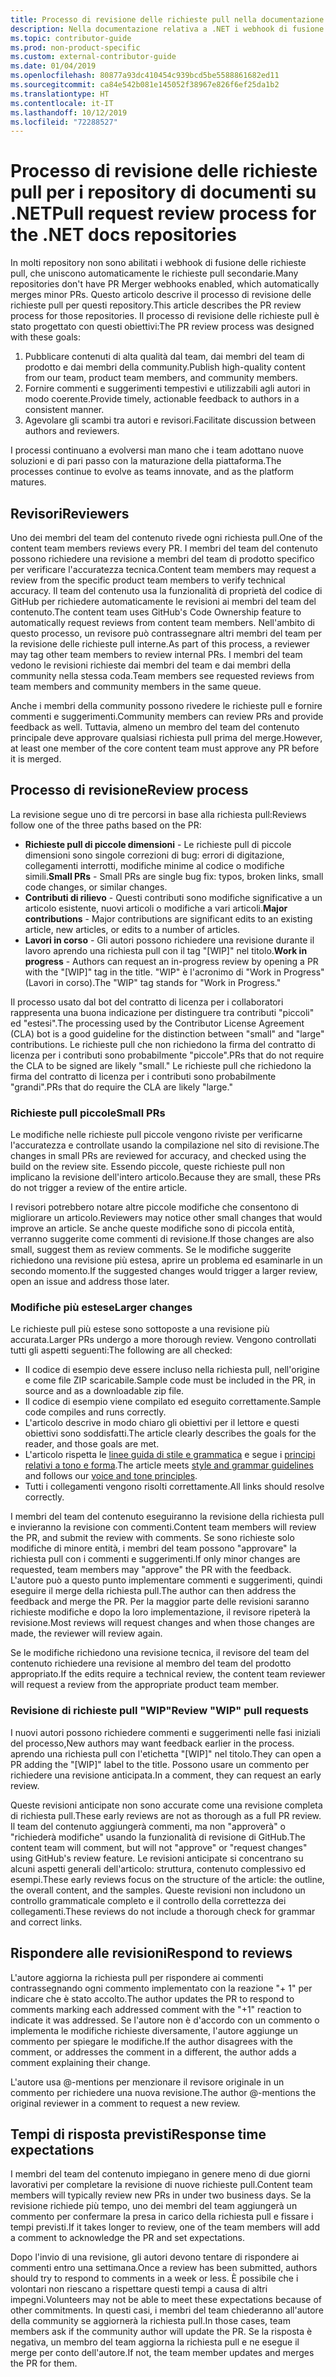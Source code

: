 ```yaml
---
title: Processo di revisione delle richieste pull nella documentazione relativa a .NET
description: Nella documentazione relativa a .NET i webhook di fusione di richieste pull non sono abilitati. Questo articolo descrive il processo di richiesta pull per questi repository
ms.topic: contributor-guide
ms.prod: non-product-specific
ms.custom: external-contributor-guide
ms.date: 01/04/2019
ms.openlocfilehash: 80877a93dc410454c939bcd5be5588861682ed11
ms.sourcegitcommit: ca84e542b081e145052f38967e826f6ef25da1b2
ms.translationtype: HT
ms.contentlocale: it-IT
ms.lasthandoff: 10/12/2019
ms.locfileid: "72288527"
---
```

# <a name="pull-request-review-process-for-the-net-docs-repositories"></a><span data-ttu-id="4ce8b-104">Processo di revisione delle richieste pull per i repository di documenti su .NET</span><span class="sxs-lookup"><span data-stu-id="4ce8b-104">Pull request review process for the .NET docs repositories</span></span>

<span data-ttu-id="4ce8b-105">In molti repository non sono abilitati i webhook di fusione delle richieste pull, che uniscono automaticamente le richieste pull secondarie.</span><span class="sxs-lookup"><span data-stu-id="4ce8b-105">Many repositories don't have PR Merger webhooks enabled, which automatically merges minor PRs.</span></span> <span data-ttu-id="4ce8b-106">Questo articolo descrive il processo di revisione delle richieste pull per questi repository.</span><span class="sxs-lookup"><span data-stu-id="4ce8b-106">This article describes the PR review process for those repositories.</span></span> <span data-ttu-id="4ce8b-107">Il processo di revisione delle richieste pull è stato progettato con questi obiettivi:</span><span class="sxs-lookup"><span data-stu-id="4ce8b-107">The PR review process was designed with these goals:</span></span>

1. <span data-ttu-id="4ce8b-108">Pubblicare contenuti di alta qualità dal team, dai membri del team di prodotto e dai membri della community.</span><span class="sxs-lookup"><span data-stu-id="4ce8b-108">Publish high-quality content from our team, product team members, and community members.</span></span>
1. <span data-ttu-id="4ce8b-109">Fornire commenti e suggerimenti tempestivi e utilizzabili agli autori in modo coerente.</span><span class="sxs-lookup"><span data-stu-id="4ce8b-109">Provide timely, actionable feedback to authors in a consistent manner.</span></span>
1. <span data-ttu-id="4ce8b-110">Agevolare gli scambi tra autori e revisori.</span><span class="sxs-lookup"><span data-stu-id="4ce8b-110">Facilitate discussion between authors and reviewers.</span></span>

<span data-ttu-id="4ce8b-111">I processi continuano a evolversi man mano che i team adottano nuove soluzioni e di pari passo con la maturazione della piattaforma.</span><span class="sxs-lookup"><span data-stu-id="4ce8b-111">The processes continue to evolve as teams innovate, and as the platform matures.</span></span>

## <a name="reviewers"></a><span data-ttu-id="4ce8b-112">Revisori</span><span class="sxs-lookup"><span data-stu-id="4ce8b-112">Reviewers</span></span>

<span data-ttu-id="4ce8b-113">Uno dei membri del team del contenuto rivede ogni richiesta pull.</span><span class="sxs-lookup"><span data-stu-id="4ce8b-113">One of the content team members reviews every PR.</span></span> <span data-ttu-id="4ce8b-114">I membri del team del contenuto possono richiedere una revisione a membri del team di prodotto specifico per verificare l'accuratezza tecnica.</span><span class="sxs-lookup"><span data-stu-id="4ce8b-114">Content team members may request a review from the specific product team members to verify technical accuracy.</span></span> <span data-ttu-id="4ce8b-115">Il team del contenuto usa la funzionalità di proprietà del codice di GitHub per richiedere automaticamente le revisioni ai membri del team del contenuto.</span><span class="sxs-lookup"><span data-stu-id="4ce8b-115">The content team uses GitHub's Code Ownership feature to automatically request reviews from content team members.</span></span> <span data-ttu-id="4ce8b-116">Nell'ambito di questo processo, un revisore può contrassegnare altri membri del team per la revisione delle richieste pull interne.</span><span class="sxs-lookup"><span data-stu-id="4ce8b-116">As part of this process, a reviewer may tag other team members to review internal PRs.</span></span> <span data-ttu-id="4ce8b-117">I membri del team vedono le revisioni richieste dai membri del team e dai membri della community nella stessa coda.</span><span class="sxs-lookup"><span data-stu-id="4ce8b-117">Team members see requested reviews from team members and community members in the same queue.</span></span>

<span data-ttu-id="4ce8b-118">Anche i membri della community possono rivedere le richieste pull e fornire commenti e suggerimenti.</span><span class="sxs-lookup"><span data-stu-id="4ce8b-118">Community members can review PRs and provide feedback as well.</span></span> <span data-ttu-id="4ce8b-119">Tuttavia, almeno un membro del team del contenuto principale deve approvare qualsiasi richiesta pull prima del merge.</span><span class="sxs-lookup"><span data-stu-id="4ce8b-119">However, at least one member of the core content team must approve any PR before it is merged.</span></span>

## <a name="review-process"></a><span data-ttu-id="4ce8b-120">Processo di revisione</span><span class="sxs-lookup"><span data-stu-id="4ce8b-120">Review process</span></span>

<span data-ttu-id="4ce8b-121">La revisione segue uno di tre percorsi in base alla richiesta pull:</span><span class="sxs-lookup"><span data-stu-id="4ce8b-121">Reviews follow one of the three paths based on the PR:</span></span>

- <span data-ttu-id="4ce8b-122">**Richieste pull di piccole dimensioni** - Le richieste pull di piccole dimensioni sono singole correzioni di bug: errori di digitazione, collegamenti interrotti, modifiche minime al codice o modifiche simili.</span><span class="sxs-lookup"><span data-stu-id="4ce8b-122">**Small PRs** - Small PRs are single bug fix: typos, broken links, small code changes, or similar changes.</span></span>
- <span data-ttu-id="4ce8b-123">**Contributi di rilievo** - Questi contributi sono modifiche significative a un articolo esistente, nuovi articoli o modifiche a vari articoli.</span><span class="sxs-lookup"><span data-stu-id="4ce8b-123">**Major contributions** - Major contributions are significant edits to an existing article, new articles, or edits to a number of articles.</span></span>
- <span data-ttu-id="4ce8b-124">**Lavori in corso** - Gli autori possono richiedere una revisione durante il lavoro aprendo una richiesta pull con il tag "[WIP]" nel titolo.</span><span class="sxs-lookup"><span data-stu-id="4ce8b-124">**Work in progress** - Authors can request an in-progress review by opening a PR with the "[WIP]" tag in the title.</span></span> <span data-ttu-id="4ce8b-125">"WIP" è l'acronimo di "Work in Progress" (Lavori in corso).</span><span class="sxs-lookup"><span data-stu-id="4ce8b-125">The "WIP" tag stands for "Work in Progress."</span></span> 

<span data-ttu-id="4ce8b-126">Il processo usato dal bot del contratto di licenza per i collaboratori rappresenta una buona indicazione per distinguere tra contributi "piccoli" ed "estesi".</span><span class="sxs-lookup"><span data-stu-id="4ce8b-126">The processing used by the Contributor License Agreement (CLA) bot is a good guideline for the distinction between "small" and "large" contributions.</span></span> <span data-ttu-id="4ce8b-127">Le richieste pull che non richiedono la firma del contratto di licenza per i contributi sono probabilmente "piccole".</span><span class="sxs-lookup"><span data-stu-id="4ce8b-127">PRs that do not require the CLA to be signed are likely "small."</span></span> <span data-ttu-id="4ce8b-128">Le richieste pull che richiedono la firma del contratto di licenza per i contributi sono probabilmente "grandi".</span><span class="sxs-lookup"><span data-stu-id="4ce8b-128">PRs that do require the CLA are likely "large."</span></span>

### <a name="small-prs"></a><span data-ttu-id="4ce8b-129">Richieste pull piccole</span><span class="sxs-lookup"><span data-stu-id="4ce8b-129">Small PRs</span></span>

<span data-ttu-id="4ce8b-130">Le modifiche nelle richieste pull piccole vengono riviste per verificarne l'accuratezza e controllate usando la compilazione nel sito di revisione.</span><span class="sxs-lookup"><span data-stu-id="4ce8b-130">The changes in small PRs are reviewed for accuracy, and checked using the build on the review site.</span></span> <span data-ttu-id="4ce8b-131">Essendo piccole, queste richieste pull non implicano la revisione dell'intero articolo.</span><span class="sxs-lookup"><span data-stu-id="4ce8b-131">Because they are small, these PRs do not trigger a review of the entire article.</span></span> 

<span data-ttu-id="4ce8b-132">I revisori potrebbero notare altre piccole modifiche che consentono di migliorare un articolo.</span><span class="sxs-lookup"><span data-stu-id="4ce8b-132">Reviewers may notice other small changes that would improve an article.</span></span> <span data-ttu-id="4ce8b-133">Se anche queste modifiche sono di piccola entità, verranno suggerite come commenti di revisione.</span><span class="sxs-lookup"><span data-stu-id="4ce8b-133">If those changes are also small, suggest them as review comments.</span></span> <span data-ttu-id="4ce8b-134">Se le modifiche suggerite richiedono una revisione più estesa, aprire un problema ed esaminarle in un secondo momento.</span><span class="sxs-lookup"><span data-stu-id="4ce8b-134">If the suggested changes would trigger a larger review, open an issue and address those later.</span></span> 

### <a name="larger-changes"></a><span data-ttu-id="4ce8b-135">Modifiche più estese</span><span class="sxs-lookup"><span data-stu-id="4ce8b-135">Larger changes</span></span>

<span data-ttu-id="4ce8b-136">Le richieste pull più estese sono sottoposte a una revisione più accurata.</span><span class="sxs-lookup"><span data-stu-id="4ce8b-136">Larger PRs undergo a more thorough review.</span></span> <span data-ttu-id="4ce8b-137">Vengono controllati tutti gli aspetti seguenti:</span><span class="sxs-lookup"><span data-stu-id="4ce8b-137">The following are all checked:</span></span>

- <span data-ttu-id="4ce8b-138">Il codice di esempio deve essere incluso nella richiesta pull, nell'origine e come file ZIP scaricabile.</span><span class="sxs-lookup"><span data-stu-id="4ce8b-138">Sample code must be included in the PR, in source and as a downloadable zip file.</span></span>
- <span data-ttu-id="4ce8b-139">Il codice di esempio viene compilato ed eseguito correttamente.</span><span class="sxs-lookup"><span data-stu-id="4ce8b-139">Sample code compiles and runs correctly.</span></span>
- <span data-ttu-id="4ce8b-140">L'articolo descrive in modo chiaro gli obiettivi per il lettore e questi obiettivi sono soddisfatti.</span><span class="sxs-lookup"><span data-stu-id="4ce8b-140">The article clearly describes the goals for the reader, and those goals are met.</span></span>
- <span data-ttu-id="4ce8b-141">L'articolo rispetta le [linee guida di stile e grammatica](dotnet-style-guide.md) e segue i [principi relativi a tono e forma](dotnet-voice-tone.md).</span><span class="sxs-lookup"><span data-stu-id="4ce8b-141">The article meets [style and grammar guidelines](dotnet-style-guide.md) and follows our [voice and tone principles](dotnet-voice-tone.md).</span></span>
- <span data-ttu-id="4ce8b-142">Tutti i collegamenti vengono risolti correttamente.</span><span class="sxs-lookup"><span data-stu-id="4ce8b-142">All links should resolve correctly.</span></span>

<span data-ttu-id="4ce8b-143">I membri del team del contenuto eseguiranno la revisione della richiesta pull e invieranno la revisione con commenti.</span><span class="sxs-lookup"><span data-stu-id="4ce8b-143">Content team members will review the PR, and submit the review with comments.</span></span> <span data-ttu-id="4ce8b-144">Se sono richieste solo modifiche di minore entità, i membri del team possono "approvare" la richiesta pull con i commenti e suggerimenti.</span><span class="sxs-lookup"><span data-stu-id="4ce8b-144">If only minor changes are requested, team members may "approve" the PR with the feedback.</span></span> <span data-ttu-id="4ce8b-145">L'autore può a questo punto implementare commenti e suggerimenti, quindi eseguire il merge della richiesta pull.</span><span class="sxs-lookup"><span data-stu-id="4ce8b-145">The author can then address the feedback and merge the PR.</span></span> <span data-ttu-id="4ce8b-146">Per la maggior parte delle revisioni saranno richieste modifiche e dopo la loro implementazione, il revisore ripeterà la revisione.</span><span class="sxs-lookup"><span data-stu-id="4ce8b-146">Most reviews will request changes and when those changes are made, the reviewer will review again.</span></span>

<span data-ttu-id="4ce8b-147">Se le modifiche richiedono una revisione tecnica, il revisore del team del contenuto richiedere una revisione al membro del team del prodotto appropriato.</span><span class="sxs-lookup"><span data-stu-id="4ce8b-147">If the edits require a technical review, the content team reviewer will request a review from the appropriate product team member.</span></span>

### <a name="review-wip-pull-requests"></a><span data-ttu-id="4ce8b-148">Revisione di richieste pull "WIP"</span><span class="sxs-lookup"><span data-stu-id="4ce8b-148">Review "WIP" pull requests</span></span>

<span data-ttu-id="4ce8b-149">I nuovi autori possono richiedere commenti e suggerimenti nelle fasi iniziali del processo,</span><span class="sxs-lookup"><span data-stu-id="4ce8b-149">New authors may want feedback earlier in the process.</span></span> <span data-ttu-id="4ce8b-150">aprendo una richiesta pull con l'etichetta "[WIP]" nel titolo.</span><span class="sxs-lookup"><span data-stu-id="4ce8b-150">They can open a PR adding the "[WIP]" label to the title.</span></span> <span data-ttu-id="4ce8b-151">Possono usare un commento per richiedere una revisione anticipata.</span><span class="sxs-lookup"><span data-stu-id="4ce8b-151">In a comment, they can request an early review.</span></span>

<span data-ttu-id="4ce8b-152">Queste revisioni anticipate non sono accurate come una revisione completa di richiesta pull.</span><span class="sxs-lookup"><span data-stu-id="4ce8b-152">These early reviews are not as thorough as a full PR review.</span></span> <span data-ttu-id="4ce8b-153">Il team del contenuto aggiungerà commenti, ma non "approverà" o "richiederà modifiche" usando la funzionalità di revisione di GitHub.</span><span class="sxs-lookup"><span data-stu-id="4ce8b-153">The content team will comment, but will not "approve" or "request changes" using GitHub's review feature.</span></span> <span data-ttu-id="4ce8b-154">Le revisioni anticipate si concentrano su alcuni aspetti generali dell'articolo: struttura, contenuto complessivo ed esempi.</span><span class="sxs-lookup"><span data-stu-id="4ce8b-154">These early reviews focus on the structure of the article: the outline, the overall content, and the samples.</span></span> <span data-ttu-id="4ce8b-155">Queste revisioni non includono un controllo grammaticale completo e il controllo della correttezza dei collegamenti.</span><span class="sxs-lookup"><span data-stu-id="4ce8b-155">These reviews do not include a thorough check for grammar and correct links.</span></span>

## <a name="respond-to-reviews"></a><span data-ttu-id="4ce8b-156">Rispondere alle revisioni</span><span class="sxs-lookup"><span data-stu-id="4ce8b-156">Respond to reviews</span></span>

<span data-ttu-id="4ce8b-157">L'autore aggiorna la richiesta pull per rispondere ai commenti contrassegnando ogni commento implementato con la reazione "+ 1" per indicare che è stato accolto.</span><span class="sxs-lookup"><span data-stu-id="4ce8b-157">The author updates the PR to respond to comments marking each addressed comment with the "+1" reaction to indicate it was addressed.</span></span> <span data-ttu-id="4ce8b-158">Se l'autore non è d'accordo con un commento o implementa le modifiche richieste diversamente, l'autore aggiunge un commento per spiegare le modifiche.</span><span class="sxs-lookup"><span data-stu-id="4ce8b-158">If the author disagrees with the comment, or addresses the comment in a different, the author adds a comment explaining their change.</span></span>

<span data-ttu-id="4ce8b-159">L'autore usa @-mentions per menzionare il revisore originale in un commento per richiedere una nuova revisione.</span><span class="sxs-lookup"><span data-stu-id="4ce8b-159">The author @-mentions the original reviewer in a comment to request a new review.</span></span> 

## <a name="response-time-expectations"></a><span data-ttu-id="4ce8b-160">Tempi di risposta previsti</span><span class="sxs-lookup"><span data-stu-id="4ce8b-160">Response time expectations</span></span>

<span data-ttu-id="4ce8b-161">I membri del team del contenuto impiegano in genere meno di due giorni lavorativi per completare la revisione di nuove richieste pull.</span><span class="sxs-lookup"><span data-stu-id="4ce8b-161">Content team members will typically review new PRs in under two business days.</span></span> <span data-ttu-id="4ce8b-162">Se la revisione richiede più tempo, uno dei membri del team aggiungerà un commento per confermare la presa in carico della richiesta pull e fissare i tempi previsti.</span><span class="sxs-lookup"><span data-stu-id="4ce8b-162">If it takes longer to review, one of the team members will add a comment to acknowledge the PR and set expectations.</span></span>

<span data-ttu-id="4ce8b-163">Dopo l'invio di una revisione, gli autori devono tentare di rispondere ai commenti entro una settimana.</span><span class="sxs-lookup"><span data-stu-id="4ce8b-163">Once a review has been submitted, authors should try to respond to comments in a week or less.</span></span> <span data-ttu-id="4ce8b-164">È possibile che i volontari non riescano a rispettare questi tempi a causa di altri impegni.</span><span class="sxs-lookup"><span data-stu-id="4ce8b-164">Volunteers may not be able to meet these expectations because of other commitments.</span></span> <span data-ttu-id="4ce8b-165">In questi casi, i membri del team chiederanno all'autore della community se aggiornerà la richiesta pull.</span><span class="sxs-lookup"><span data-stu-id="4ce8b-165">In those cases, team members ask if the community author will update the PR.</span></span> <span data-ttu-id="4ce8b-166">Se la risposta è negativa, un membro del team aggiorna la richiesta pull e ne esegue il merge per conto dell'autore.</span><span class="sxs-lookup"><span data-stu-id="4ce8b-166">If not, the team member updates and merges the PR for them.</span></span>
